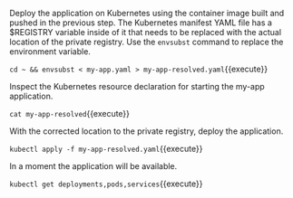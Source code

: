 Deploy the application on Kubernetes using the container image built and pushed in the previous step. The Kubernetes manifest YAML file has a $REGISTRY variable inside of it that needs to be replaced with the actual location of the private registry. Use the `envsubst` command to replace the environment variable.

`cd ~ && envsubst < my-app.yaml > my-app-resolved.yaml`{{execute}}

Inspect the Kubernetes resource declaration for starting the my-app application.

`cat my-app-resolved`{{execute}}

With the corrected location to the private registry, deploy the application.

`kubectl apply -f my-app-resolved.yaml`{{execute}}

In a moment the application will be available.

`kubectl get deployments,pods,services`{{execute}}
